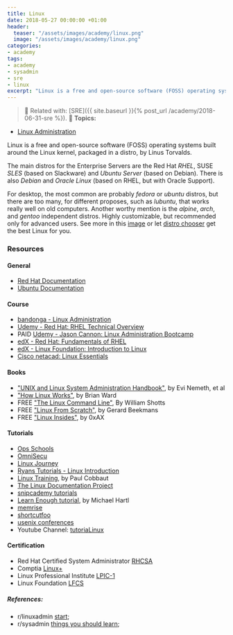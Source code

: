 ```yaml
---
title: Linux
date: 2018-05-27 00:00:00 +01:00
header:
  teaser: "/assets/images/academy/linux.png"
  image: "/assets/images/academy/linux.png"
categories:
- academy
tags:
- academy
- sysadmin
- sre
- linux
excerpt: "Linux is a free and open-source software (FOSS) operating systems built around the Linux kernel, packaged in a distro, by Linus Torvalds."
---
```


> :book: Related with: [SRE]({{ site.baseurl }}{% post_url /academy/2018-06-31-sre %}).
> :blue_book: **Topics:**
* [Linux Administration](/linux/0-start/)

Linux is a free and open-source software (FOSS) operating systems built around the Linux kernel, packaged in a distro, by Linus Torvalds.

The main distros for the Enterprise Servers are the Red Hat *RHEL*, SUSE *SLES* (based on Slackware) and *Ubuntu Server* (based on Debian). There is also *Debian* and *Oracle Linux* (based on RHEL, but with Oracle Support).

For desktop, the most common are probably *fedora* or *ubuntu* distros, but there are too many, for different proposes, such as *lubuntu*, that works really well on old computers.
Another worthy mention is the *alpine*, *arch*,  and *gentoo* independent distros. Highly customizable, but recommended only for advanced users.  See more in this [image](https://upload.wikimedia.org/wikipedia/commons/8/83/Linux_Distribution_Timeline_27_02_21.svg) or let [distro chooser](https://distrochooser.de/en) get the best Linux for you.

### Resources

#### General
* [Red Hat Documentation](https://access.redhat.com/documentation/en-us/red_hat_enterprise_linux)
* [Ubuntu Documentation](https://help.ubuntu.com/community/Servers)

#### Course
* [bandonga - Linux Administration](/linux/0-start/)
* [Udemy - Red Hat: RHEL Technical Overview](https://www.udemy.com/red-hat-enterprise-linux-technical-overview/)
* PAID [Udemy - Jason Cannon: Linux Administration Bootcamp](https://www.udemy.com/linux-administration-bootcamp/)
* [edX - Red Hat: Fundamentals of RHEL](https://www.edx.org/course/fundamentals-red-hat-enterprise-linux-red-hat-rh066x)
* [edX - Linux Foundation: Introduction to Linux](https://www.edx.org/course/introduction-linux-linuxfoundationx-lfs101x-1)
* [Cisco netacad: Linux Essentials](https://www.netacad.com/campaign/linux-essentials3)

#### Books
* ["UNIX and Linux System Administration Handbook"](https://www.amazon.com/dp/0131480057/), by Evi Nemeth,  et al
* ["How Linux Works"](https://www.amazon.com/gp/product/1593275676/), by Brian Ward
*	FREE ["The Linux Command Line"](http://linuxcommand.org/tlcl.php), By William Shotts
* FREE ["Linux From Scratch"](http://www.linuxfromscratch.org/lfs/view/stable/), by Gerard Beekmans
* FREE ["Linux Insides"](https://0xax.gitbooks.io/linux-insides/), by 0xAX

#### Tutorials
* [Ops Schools](http://www.omnisecu.com/gnu-linux/index.php)
* [OmniSecu](http://www.opsschool.org/en/latest/unix_101.htm)
* [Linux Journey](https://linuxjourney.com/)
* [Ryans Tutorials - Linux Introduction](https://ryanstutorials.net/linuxtutorial/)
* [Linux Training](http://linux-training.be/), by Paul Cobbaut
* [The Linux Documentation Project](https://www.tldp.org/guides.html)
* [snipcademy tutorials](https://code.snipcademy.com/tutorials/linux-command-line)
* [Learn Enough tutorial](https://www.learnenough.com/command-line-tutorial), by Michael Hartl
* [memrise](https://www.memrise.com/course/50252/shell-fu/)
* [shortcutfoo](https://www.shortcutfoo.com/app/dojos/command-line)
* [usenix conferences](https://www.usenix.org/conferences/past)
* Youtube Channel: [tutoriaLinux](https://www.youtube.com/channel/UCvA_wgsX6eFAOXI8Rbg_WiQ)

#### Certification

* Red Hat Certified System Administrator [RHCSA](https://www.redhat.com/en/services/certification/rhcsa)
* Comptia [Linux+](https://certification.comptia.org/certifications/linux)
* Linux Professional Institute [LPIC-1](http://www.lpi.org/our-certifications/summary-of-certifications)
* Linux Foundation [LFCS](https://training.linuxfoundation.org/certification-catalog/)


##### References:
  * r/linuxadmin [start](https://www.reddit.com/r/linuxadmin/comments/2s924h/how_did_you_get_your_start/cnnw1ma);
  * r/sysadmin  [things you should learn](https://www.reddit.com/r/sysadmin/comments/47pdpd/heres_a_list_of_things_you_should_learn_if_you/);
